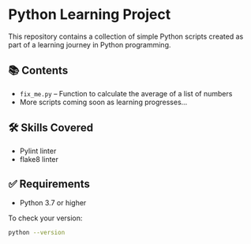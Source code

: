 # Python Learning Project

This repository contains a collection of simple Python scripts created as part of a learning journey in Python programming.

## 📚 Contents

- `fix_me.py` – Function to calculate the average of a list of numbers
- More scripts coming soon as learning progresses...

## 🛠 Skills Covered

- Pylint linter
- flake8 linter

## ✅ Requirements

- Python 3.7 or higher

To check your version:
```bash
python --version